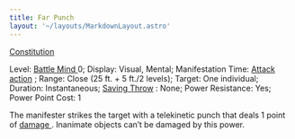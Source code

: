 ```yaml
---
title: Far Punch
layout: '~/layouts/MarkdownLayout.astro'
---
```

[ Constitution ](/modern.d20.srd/basics/ability.scores)

Level: [ Battle Mind ](/modern.d20.srd/classes/advanced/battle.mind) 0;
Display: Visual, Mental; Manifestation Time: [ Attack action](/modern.d20.srd/combat/attack.actions) ; Range: Close (25 ft. + 5 ft./2
levels); Target: One individual; Duration: Instantaneous; [ Saving Throw](/modern.d20.srd/special.abilities/power.resistance) : None; Power
Resistance: Yes; Power Point Cost: 1

The manifester strikes the target with a telekinetic punch that deals 1 point
of [ damage ](/modern.d20.srd/combat/damage) . Inanimate objects can’t be
damaged by this power.

